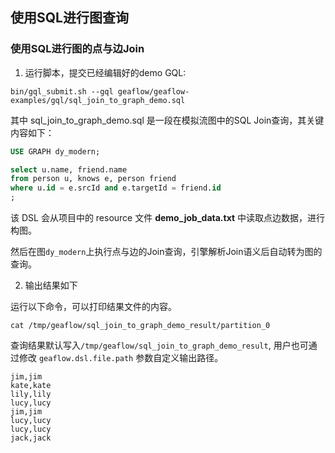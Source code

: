 ## 使用SQL进行图查询

### 使用SQL进行图的点与边Join

1. 运行脚本，提交已经编辑好的demo GQL:

```shell
bin/gql_submit.sh --gql geaflow/geaflow-examples/gql/sql_join_to_graph_demo.sql
```

其中 sql_join_to_graph_demo.sql 是一段在模拟流图中的SQL Join查询，其关键内容如下：

```sql
USE GRAPH dy_modern;

select u.name, friend.name
from person u, knows e, person friend
where u.id = e.srcId and e.targetId = friend.id
;
```

该 DSL 会从项目中的 resource 文件 **demo_job_data.txt** 中读取点边数据，进行构图。

然后在图`dy_modern`上执行点与边的Join查询，引擎解析Join语义后自动转为图的查询。

2. 输出结果如下

运行以下命令，可以打印结果文件的内容。

```shell
cat /tmp/geaflow/sql_join_to_graph_demo_result/partition_0  
```

查询结果默认写入`/tmp/geaflow/sql_join_to_graph_demo_result`, 用户也可通过修改 `geaflow.dsl.file.path` 参数自定义输出路径。

```
jim,jim
kate,kate
lily,lily
lucy,lucy
jim,jim
lucy,lucy
lucy,lucy
jack,jack
```